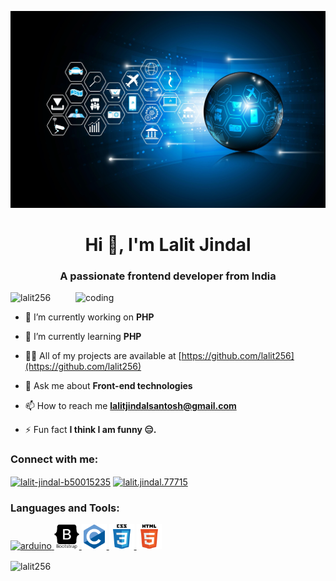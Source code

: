 ![logo](https://github.com/lalit256/lalit256/blob/2f9f82bcd00e7adec93826b3f77db69eef681beb/Github%20background.webp)
<h1 align="center">Hi 👋, I'm Lalit Jindal</h1>
<h3 align="center">A passionate frontend developer from India</h3>

<img align="right" width="400px" alt="coding" src="https://miro.medium.com/max/1600/0*C-cPP9D2MIyeexAT.gif">
<p align="left"> <img src="https://komarev.com/ghpvc/?username=lalit256&label=Profile%20views&color=0e75b6&style=flat" alt="lalit256" /> </p>

- 🔭 I’m currently working on **PHP**

- 🌱 I’m currently learning **PHP**

- 👨‍💻 All of my projects are available at [https://github.com/lalit256](https://github.com/lalit256)

- 💬 Ask me about **Front-end technologies**

- 📫 How to reach me **lalitjindalsantosh@gmail.com**

- ⚡ Fun fact **I think I am funny 😑.**

<h3 align="left">Connect with me:</h3>
<p align="left">
<a href="https://linkedin.com/in/lalit-jindal-b50015235" target="blank"><img align="center" src="https://raw.githubusercontent.com/rahuldkjain/github-profile-readme-generator/master/src/images/icons/Social/linked-in-alt.svg" alt="lalit-jindal-b50015235" height="30" width="40" /></a>
<a href="https://instagram.com/lalit.jindal.77715" target="blank"><img align="center" src="https://raw.githubusercontent.com/rahuldkjain/github-profile-readme-generator/master/src/images/icons/Social/instagram.svg" alt="lalit.jindal.77715" height="30" width="40" /></a>
</p>

<h3 align="left">Languages and Tools:</h3>
<p align="left"> <a href="https://www.arduino.cc/" target="_blank" rel="noreferrer"> <img src="https://cdn.worldvectorlogo.com/logos/arduino-1.svg" alt="arduino" width="40" height="40"/> </a> <a href="https://getbootstrap.com" target="_blank" rel="noreferrer"> <img src="https://raw.githubusercontent.com/devicons/devicon/master/icons/bootstrap/bootstrap-plain-wordmark.svg" alt="bootstrap" width="40" height="40"/> </a> <a href="https://www.cprogramming.com/" target="_blank" rel="noreferrer"> <img src="https://raw.githubusercontent.com/devicons/devicon/master/icons/c/c-original.svg" alt="c" width="40" height="40"/> </a> <a href="https://www.w3schools.com/css/" target="_blank" rel="noreferrer"> <img src="https://raw.githubusercontent.com/devicons/devicon/master/icons/css3/css3-original-wordmark.svg" alt="css3" width="40" height="40"/> </a> <a href="https://www.w3.org/html/" target="_blank" rel="noreferrer"> <img src="https://raw.githubusercontent.com/devicons/devicon/master/icons/html5/html5-original-wordmark.svg" alt="html5" width="40" height="40"/> </a> </p>

<p><img align="center" src="https://github-readme-stats.vercel.app/api/top-langs?username=lalit256&show_icons=true&locale=en&layout=compact" alt="lalit256" /></p>
